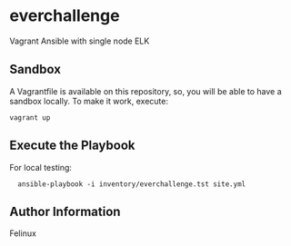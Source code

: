 # everchallenge
Vagrant Ansible with single node ELK 

Sandbox 
----------------
A Vagrantfile is available on this repository, so, you will be able to have a sandbox locally. To make it work, execute:    
``` 
vagrant up 
```

Execute the Playbook
----------------
For local testing: 
``` 
  ansible-playbook -i inventory/everchallenge.tst site.yml
``` 

Author Information
------------------
Felinux   
